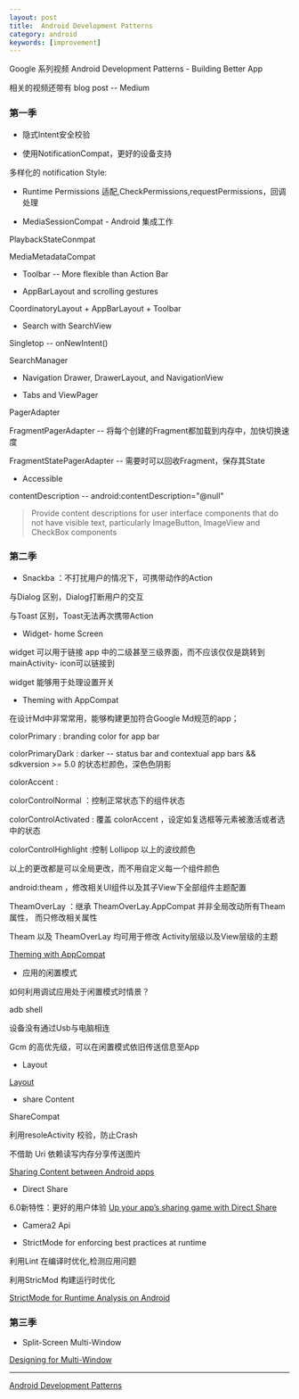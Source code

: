 ```yaml
---
layout: post
title:  Android Development Patterns
category: android
keywords: [improvement]
---
```


Google 系列视频 Android Development Patterns - Building Better App

相关的视频还带有 blog post -- Medium

### 第一季

*   隐式Intent安全校验

*   使用NotificationCompat，更好的设备支持

多样化的 notification Style:

*  Runtime Permissions 适配,CheckPermissions,requestPermissions，回调处理

*  MediaSessionCompat - Android 集成工作

PlaybackStateConmpat

MediaMetadataCompat

*  Toolbar -- More flexible than Action Bar

*  AppBarLayout and scrolling gestures

CoordinatoryLayout + AppBarLayout  + Toolbar

* Search with SearchView

Singletop -- onNewIntent()

SearchManager

*  Navigation Drawer, DrawerLayout, and NavigationView

*  Tabs and ViewPager

PagerAdapter

FragmentPagerAdapter -- 将每个创建的Fragment都加载到内存中，加快切换速度

FragmentStatePagerAdapter -- 需要时可以回收Fragment，保存其State


*   Accessible

contentDescription -- android:contentDescription="@null"﻿

> Provide content descriptions for user interface components that do not have visible text, particularly ImageButton, ImageView and CheckBox components


### 第二季

*  Snackba ：不打扰用户的情况下，可携带动作的Action

与Dialog 区别，Dialog打断用户的交互

与Toast 区别，Toast无法再次携带Action



*  Widget- home Screen

widget 可以用于链接 app 中的二级甚至三级界面，而不应该仅仅是跳转到 mainActivity- icon可以链接到

widget 能够用于处理设置开关


*  Theming with AppCompat

在设计Md中非常常用，能够构建更加符合Google Md规范的app；

colorPrimary : branding  color for app bar

colorPrimaryDark :  darker -- status bar and contextual app bars  &&  sdkversion >= 5.0 的状态栏颜色，深色色阴影

colorAccent :

colorControlNormal ：控制正常状态下的组件状态

  colorControlActivated : 覆盖  colorAccent ，设定如复选框等元素被激活或者选中的状态

colorControlHighlight :控制 Lollipop 以上的波纹颜色

以上的更改都是可以全局更改，而不用自定义每一个组件颜色

android:theam ，修改相关UI组件以及其子View下全部组件主题配置

TheamOverLay ：继承 TheamOverLay.AppCompat 并非全局改动所有Theam属性， 而只修改相关属性

Theam 以及 TheamOverLay 均可用于修改 Activity层级以及View层级的主题

[Theming with AppCompat](https://medium.com/google-developers/theming-with-appcompat-1a292b754b35#.1yhuqxdj4)


*  应用的闲置模式

如何利用调试应用处于闲置模式时情景？

adb shell

设备没有通过Usb与电脑相连

Gcm 的高优先级，可以在闲置模式依旧传送信息至App


* Layout

[Layout](https://medium.com/google-developers/layouts-attributes-and-you-9e5a4b4fe32c#.xx77zcs8l)


* share Content

ShareCompat

利用resoleActivity 校验，防止Crash

不借助 Uri 依赖读写内存分享传送图片

[Sharing Content between Android apps](https://medium.com/google-developers/sharing-content-between-android-apps-2e6db9d1368b#.dlcf6ilod)


*  Direct Share

6.0新特性：更好的用户体验
[Up your app’s sharing game with Direct Share](https://medium.com/google-developers/up-your-app-s-sharing-game-with-direct-share-2a2bc0a9ad36#.lidc3ginr)

* Camera2 Api



*  StrictMode for enforcing best practices at runtime

利用Lint 在编译时优化,检测应用问题

利用StricMod 构建运行时优化

[StrictMode for Runtime Analysis on Android](https://medium.com/google-developers/strictmode-for-runtime-analysis-on-android-f8d0a2c5667e#.qr704ylxb)


###  第三季


* Split-Screen Multi-Window

[Designing for Multi-Window](https://android-developers.blogspot.jp/2016/05/designing-for-multi-window.html?utm_campaign=android_series_multiwindowblog_061616&utm_source=anddev&utm_medium=yt-desc)


---

[Android Development Patterns](https://www.youtube.com/playlist?list=PLWz5rJ2EKKc-lJo_RGGXL2Psr8vVCTWjM)
